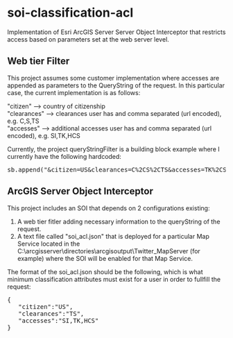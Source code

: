 # soi-classification-acl
Implementation of Esri ArcGIS Server Server Object Interceptor that restricts access based on parameters set at the web server level.

## Web tier Filter
This project assumes some customer implementation where accesses are appended as parameters to the QueryString of the request.  In this particular case, the current implementation is as follows:

"citizen" --> country of citizenship<br>
"clearances" --> clearances user has and comma separated (url encoded), e.g. C,S,TS<br>
"accesses" --> additional accesses user has and comma separated (url encoded), e.g. SI,TK,HCS<br>

Currently, the project queryStringFilter is a building block example where I currently have the following hardcoded:
<pre>sb.append("&citizen=US&clearances=C%2CS%2CTS&accesses=TK%2CSI-G%2CHCS-P");</pre>

## ArcGIS Server Object Interceptor
This project includes an SOI that depends on 2 configurations existing:
1.  A web tier fitler adding necessary information to the queryString of the request.
2.  A text file called "soi_acl.json" that is deployed for a particular Map Service located in the C:\arcgisserver\directories\arcgisoutput\Twitter_MapServer (for example) where the SOI will be enabled for that Map Service.

The format of the soi_acl.json should be the following, which is what minimum classification attributes must exist for a user in order to fullfill the request:
<pre>
{
   "citizen":"US",
   "clearances":"TS",
   "accesses":"SI,TK,HCS"
}
</pre>
